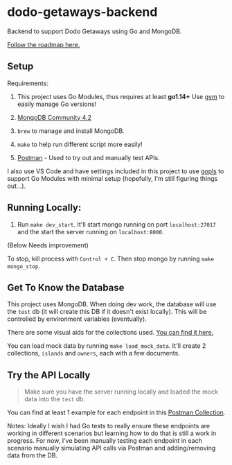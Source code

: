 # dodo-getaways-backend

Backend to support Dodo Getaways using Go and MongoDB.

[Follow the roadmap here.](https://trello.com/b/iAFupku3/dodo-getaways)

## Setup

Requirements:

1. This project uses Go Modules, thus requires at least **go1.14+**
   Use [gvm](https://github.com/moovweb/gvm) to easily manage Go versions!

2. [MongoDB Community 4.2](https://docs.mongodb.com/manual/tutorial/install-mongodb-on-os-x/)

3. `brew` to manage and install MongoDB.

4. `make` to help run different script more easily!

5. [Postman](https://www.postman.com/) - Used to try out and manually test APIs.

I also use VS Code and have settings included in this project to use [gopls](https://github.com/golang/tools/tree/master/gopls) to support Go Modules with minimal setup (hopefully, I'm still figuring things out...).

## Running Locally:

1. Run `make dev_start`. It'll start mongo running on port `localhost:27017` and the start the server running on `localhost:8000`.

(Below Needs improvement)

To stop, kill process with `Control + C`. Then stop mongo by running `make mongo_stop`.

## Get To Know the Database

This project uses MongoDB. When doing dev work, the database will use the `test` db (it will create this DB if it doesn't exist locally). This will be controlled by environment variables (eventually).

There are some visual aids for the collections used. [You can find it here.](https://drive.google.com/drive/folders/17OerHsTk5D87UnQnGuKNVG_cr7yDg8v8?usp=sharing)

You can load mock data by running `make load_mock_data`. It'll create 2 collections, `islands` and `owners`, each with a few documents.

## Try the API Locally

> Make sure you have the server running locally and loaded the mock data into the `test` db.

You can find at least 1 example for each endpoint in this [Postman Collection](https://www.getpostman.com/collections/3ea1645e09d4838a4200).

Notes:
Ideally I wish I had Go tests to really ensure these endpoints are working in different scenarios but learning how to do that is still a work in progress. For now, I've been manually testing each endpoint in each scenario manually simulating API calls via Postman and adding/removing data from the DB.

